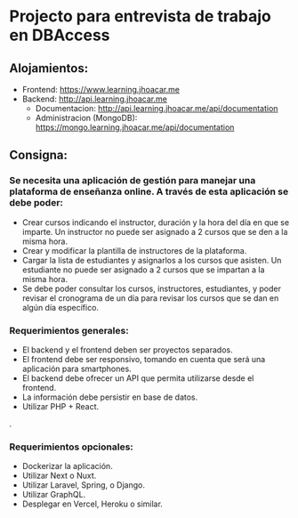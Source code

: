 <h1> Projecto para entrevista de trabajo en DBAccess</h1>

<h2>
    Alojamientos:
</h2>
<ul>
    <li>
        Frontend: <a href="https://www.learning.jhoacar.me">https://www.learning.jhoacar.me</a>
    </li>
    <li>
        Backend: <a href="http://api.learning.jhoacar.me">http://api.learning.jhoacar.me</a>
        <ul>
            <li>
                Documentacion: <a href="http://api.learning.jhoacar.me/api/documentation">http://api.learning.jhoacar.me/api/documentation</a>
            </li>
            <li>
                Administracion (MongoDB): <a href="https://mongo.learning.jhoacar.me/api/documentation">https://mongo.learning.jhoacar.me/api/documentation</a>
            </li>
        </ul>
    </li>
</ul>

<h2> Consigna: </h2>

 <h3>Se necesita una aplicación de gestión para manejar una plataforma de enseñanza online. A través de esta aplicación se debe poder: </h3>

<ul>
    <li>
    Crear cursos indicando el instructor, duración y la hora del día en que se imparte. Un instructor no puede ser asignado a 2 cursos que se den a la misma hora.
    </li>
    <li>
    Crear y modificar la plantilla de instructores de la plataforma.
    </li>
    <li>
    Cargar la lista de estudiantes y asignarlos a los cursos que asisten. Un estudiante no puede ser asignado a 2 cursos que se impartan a la misma hora.
    </li>
    <li>
    Se debe poder consultar los cursos, instructores, estudiantes, y poder revisar el cronograma de un día para revisar los cursos que se dan en algún día específico.
    </li>
</ul>
<h3>
Requerimientos generales:
</h3>
<ul>
    <li>El backend y el frontend deben ser proyectos separados. </li>
    <li>El frontend debe ser responsivo, tomando en cuenta que será una aplicación para smartphones.</li>
    <li>El backend debe ofrecer un API que permita utilizarse desde el frontend.</li>
    <li>La información debe persistir en base de datos.</li>
    <li>Utilizar PHP + React.</li>
</ul>
.

<h3>Requerimientos opcionales:</h3>
<ul>
    <li>Dockerizar la aplicación.</li>
    <li>Utilizar Next o Nuxt.</li>
    <li>Utilizar Laravel, Spring, o Django.</li>
    <li>Utilizar GraphQL.</li>
    <li>Desplegar en Vercel, Heroku o similar.</li>
</ul>
